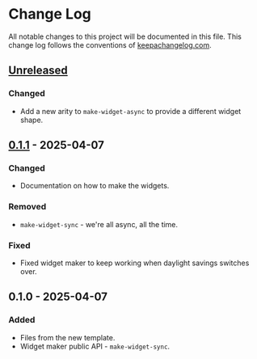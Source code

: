 # Change Log
All notable changes to this project will be documented in this file. This change log follows the conventions of [keepachangelog.com](http://keepachangelog.com/).

## [Unreleased]
### Changed
- Add a new arity to `make-widget-async` to provide a different widget shape.

## [0.1.1] - 2025-04-07
### Changed
- Documentation on how to make the widgets.

### Removed
- `make-widget-sync` - we're all async, all the time.

### Fixed
- Fixed widget maker to keep working when daylight savings switches over.

## 0.1.0 - 2025-04-07
### Added
- Files from the new template.
- Widget maker public API - `make-widget-sync`.

[Unreleased]: https://sourcehost.site/your-name/commandline-sum/compare/0.1.1...HEAD
[0.1.1]: https://sourcehost.site/your-name/commandline-sum/compare/0.1.0...0.1.1
